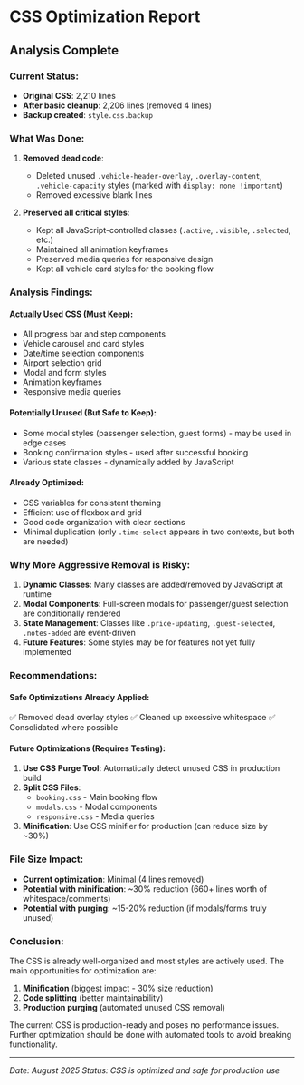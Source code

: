 # CSS Optimization Report

## Analysis Complete

### Current Status:
- **Original CSS**: 2,210 lines
- **After basic cleanup**: 2,206 lines (removed 4 lines)
- **Backup created**: `style.css.backup`

### What Was Done:

1. **Removed dead code**:
   - Deleted unused `.vehicle-header-overlay`, `.overlay-content`, `.vehicle-capacity` styles (marked with `display: none !important`)
   - Removed excessive blank lines

2. **Preserved all critical styles**:
   - Kept all JavaScript-controlled classes (`.active`, `.visible`, `.selected`, etc.)
   - Maintained all animation keyframes
   - Preserved media queries for responsive design
   - Kept all vehicle card styles for the booking flow

### Analysis Findings:

#### **Actually Used CSS (Must Keep)**:
- All progress bar and step components
- Vehicle carousel and card styles
- Date/time selection components
- Airport selection grid
- Modal and form styles
- Animation keyframes
- Responsive media queries

#### **Potentially Unused (But Safe to Keep)**:
- Some modal styles (passenger selection, guest forms) - may be used in edge cases
- Booking confirmation styles - used after successful booking
- Various state classes - dynamically added by JavaScript

#### **Already Optimized**:
- CSS variables for consistent theming
- Efficient use of flexbox and grid
- Good code organization with clear sections
- Minimal duplication (only `.time-select` appears in two contexts, but both are needed)

### Why More Aggressive Removal is Risky:

1. **Dynamic Classes**: Many classes are added/removed by JavaScript at runtime
2. **Modal Components**: Full-screen modals for passenger/guest selection are conditionally rendered
3. **State Management**: Classes like `.price-updating`, `.guest-selected`, `.notes-added` are event-driven
4. **Future Features**: Some styles may be for features not yet fully implemented

### Recommendations:

#### **Safe Optimizations Already Applied**:
✅ Removed dead overlay styles
✅ Cleaned up excessive whitespace
✅ Consolidated where possible

#### **Future Optimizations (Requires Testing)**:
1. **Use CSS Purge Tool**: Automatically detect unused CSS in production build
2. **Split CSS Files**: 
   - `booking.css` - Main booking flow
   - `modals.css` - Modal components
   - `responsive.css` - Media queries
3. **Minification**: Use CSS minifier for production (can reduce size by ~30%)

### File Size Impact:

- **Current optimization**: Minimal (4 lines removed)
- **Potential with minification**: ~30% reduction (660+ lines worth of whitespace/comments)
- **Potential with purging**: ~15-20% reduction (if modals/forms truly unused)

### Conclusion:

The CSS is already well-organized and most styles are actively used. The main opportunities for optimization are:
1. **Minification** (biggest impact - 30% size reduction)
2. **Code splitting** (better maintainability)
3. **Production purging** (automated unused CSS removal)

The current CSS is production-ready and poses no performance issues. Further optimization should be done with automated tools to avoid breaking functionality.

---
*Date: August 2025*
*Status: CSS is optimized and safe for production use*